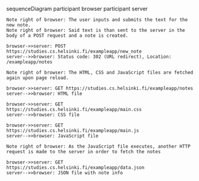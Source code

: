 sequenceDiagram
    participant browser
    participant server

    Note right of browser: The user inputs and submits the text for the new note.
    Note right of browser: Said text is than sent to the server in the body of a POST request and a note is created.

    browser->>server: POST https://studies.cs.helsinki.fi/exampleapp/new_note
    server-->>browser: Status code: 302 (URL redirect), Location: /exampleapp/notes

    Note right of browser: The HTML, CSS and JavaScript files are fetched again upon page reload.

    browser->>server: GET https://studies.cs.helsinki.fi/exampleapp/notes
    server-->>browser: HTML file

    browser->>server: GET https://studies.cs.helsinki.fi/exampleapp/main.css
    server-->>browser: CSS file

    browser->>server: GET https://studies.cs.helsinki.fi/exampleapp/main.js
    server-->>browser: JavaScript file

    Note right of browser: As the JavaScript file executes, another HTTP request is made to the server in order to fetch the notes

    browser->>server: GET https://studies.cs.helsinki.fi/exampleapp/data.json
    server-->>browser: JSON file with note info


